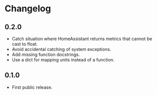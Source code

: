 # Changelog

## 0.2.0

* Catch situation where HomeAssistant returns metrics that cannot be cast to
  float.
* Avoid accidental catching of system exceptions.
* Add missing function docstrings.
* Use a dict for mapping units instead of a function.

## 0.1.0

* First public release.
